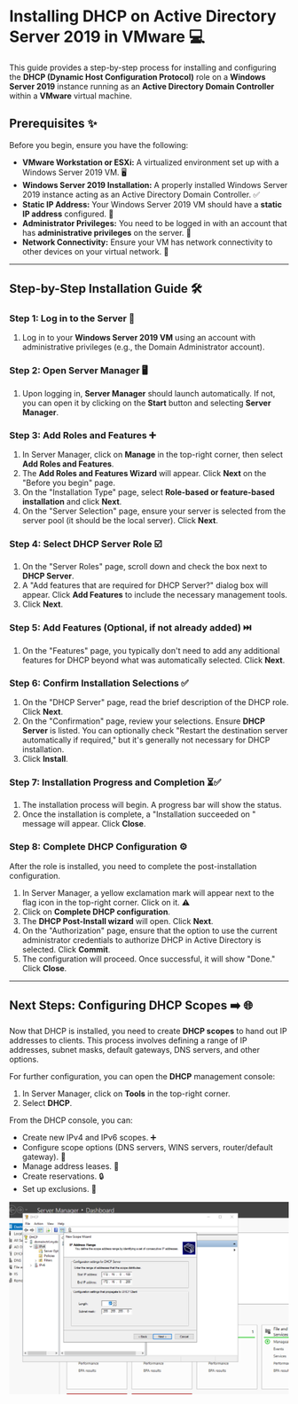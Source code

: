# Installing DHCP on Active Directory Server 2019 in VMware 💻

This guide provides a step-by-step process for installing and configuring the **DHCP (Dynamic Host Configuration Protocol)** role on a **Windows Server 2019** instance running as an **Active Directory Domain Controller** within a **VMware** virtual machine.

## Prerequisites ✨

Before you begin, ensure you have the following:

* **VMware Workstation or ESXi:** A virtualized environment set up with a Windows Server 2019 VM. 🖥️
* **Windows Server 2019 Installation:** A properly installed Windows Server 2019 instance acting as an Active Directory Domain Controller. ✅
* **Static IP Address:** Your Windows Server 2019 VM should have a **static IP address** configured. 📍
* **Administrator Privileges:** You need to be logged in with an account that has **administrative privileges** on the server. 🔑
* **Network Connectivity:** Ensure your VM has network connectivity to other devices on your virtual network. 🔗

---

## Step-by-Step Installation Guide 🛠️

### Step 1: Log in to the Server 🔑

1.  Log in to your **Windows Server 2019 VM** using an account with administrative privileges (e.g., the Domain Administrator account).

### Step 2: Open Server Manager 🖥️

1.  Upon logging in, **Server Manager** should launch automatically. If not, you can open it by clicking on the **Start** button and selecting **Server Manager**.

### Step 3: Add Roles and Features ➕

1.  In Server Manager, click on **Manage** in the top-right corner, then select **Add Roles and Features**.
2.  The **Add Roles and Features Wizard** will appear. Click **Next** on the "Before you begin" page.
3.  On the "Installation Type" page, select **Role-based or feature-based installation** and click **Next**.
4.  On the "Server Selection" page, ensure your server is selected from the server pool (it should be the local server). Click **Next**.

### Step 4: Select DHCP Server Role ☑️

1.  On the "Server Roles" page, scroll down and check the box next to **DHCP Server**.
2.  A "Add features that are required for DHCP Server?" dialog box will appear. Click **Add Features** to include the necessary management tools.
3.  Click **Next**.

### Step 5: Add Features (Optional, if not already added) ⏭️

1.  On the "Features" page, you typically don't need to add any additional features for DHCP beyond what was automatically selected. Click **Next**.

### Step 6: Confirm Installation Selections ✅

1.  On the "DHCP Server" page, read the brief description of the DHCP role. Click **Next**.
2.  On the "Confirmation" page, review your selections. Ensure **DHCP Server** is listed. You can optionally check "Restart the destination server automatically if required," but it's generally not necessary for DHCP installation.
3.  Click **Install**.

### Step 7: Installation Progress and Completion ⏳✅

1.  The installation process will begin. A progress bar will show the status.
2.  Once the installation is complete, a "Installation succeeded on <YourServerName>" message will appear. Click **Close**.

### Step 8: Complete DHCP Configuration ⚙️

After the role is installed, you need to complete the post-installation configuration.

1.  In Server Manager, a yellow exclamation mark will appear next to the flag icon in the top-right corner. Click on it. ⚠️
2.  Click on **Complete DHCP configuration**.
3.  The **DHCP Post-Install wizard** will open. Click **Next**.
4.  On the "Authorization" page, ensure that the option to use the current administrator credentials to authorize DHCP in Active Directory is selected. Click **Commit**.
5.  The configuration will proceed. Once successful, it will show "Done." Click **Close**.

---

## Next Steps: Configuring DHCP Scopes ➡️ 🌐

Now that DHCP is installed, you need to create **DHCP scopes** to hand out IP addresses to clients. This process involves defining a range of IP addresses, subnet masks, default gateways, DNS servers, and other options.

For further configuration, you can open the **DHCP** management console:

1.  In Server Manager, click on **Tools** in the top-right corner.
2.  Select **DHCP**.

From the DHCP console, you can:
* Create new IPv4 and IPv6 scopes. ➕
* Configure scope options (DNS servers, WINS servers, router/default gateway). 📝
* Manage address leases. 🚦
* Create reservations. 🔒
* Set up exclusions. 🚫

![Image Alt](https://github.com/Jivonne/Active-Directory.PowerShell-Script/blob/007582d7fc21b7a4d4bab853f41c900031341891/Screenshot%202025-04-25%20021432.png)
